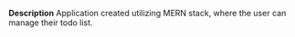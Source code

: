 **Description**
Application created utilizing MERN stack, where the user can manage their todo list.